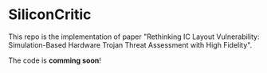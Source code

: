 # SiliconCritic

This repo is the implementation of paper "Rethinking IC Layout Vulnerability: Simulation-Based Hardware Trojan Threat Assessment with High Fidelity".

The code is **comming soon**!
